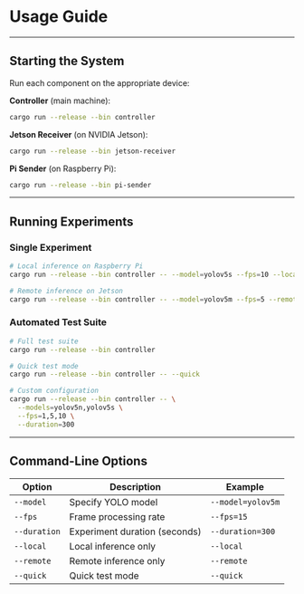 # Usage Guide

---

## Starting the System

Run each component on the appropriate device:

**Controller** (main machine):
```bash
cargo run --release --bin controller
````

**Jetson Receiver** (on NVIDIA Jetson):

```bash
cargo run --release --bin jetson-receiver
```

**Pi Sender** (on Raspberry Pi):

```bash
cargo run --release --bin pi-sender
```

---

## Running Experiments

### Single Experiment

```bash
# Local inference on Raspberry Pi
cargo run --release --bin controller -- --model=yolov5s --fps=10 --local

# Remote inference on Jetson
cargo run --release --bin controller -- --model=yolov5m --fps=5 --remote
```

### Automated Test Suite

```bash
# Full test suite
cargo run --release --bin controller

# Quick test mode
cargo run --release --bin controller -- --quick

# Custom configuration
cargo run --release --bin controller -- \
  --models=yolov5n,yolov5s \
  --fps=1,5,10 \
  --duration=300
```

---

## Command-Line Options

| Option       | Description                   | Example           |
|--------------|-------------------------------|-------------------|
| `--model`    | Specify YOLO model            | `--model=yolov5m` |
| `--fps`      | Frame processing rate         | `--fps=15`        |
| `--duration` | Experiment duration (seconds) | `--duration=300`  |
| `--local`    | Local inference only          | `--local`         |
| `--remote`   | Remote inference only         | `--remote`        |
| `--quick`    | Quick test mode               | `--quick`         |